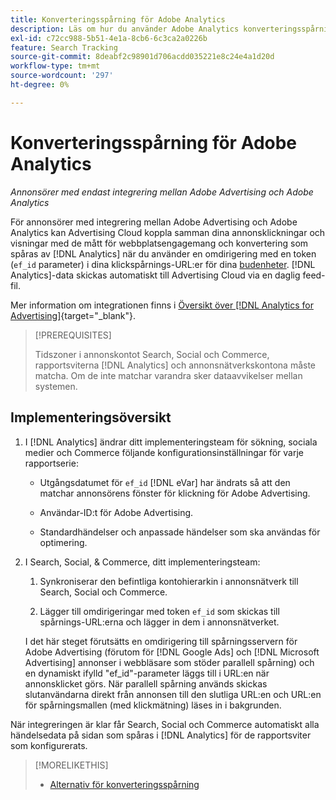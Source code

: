 ```yaml
---
title: Konverteringsspårning för Adobe Analytics
description: Läs om hur du använder Adobe Analytics konverteringsspårning för kampanjer i Adobe Advertising.
exl-id: c72cc988-5b51-4e1a-8cb6-6c3ca2a0226b
feature: Search Tracking
source-git-commit: 8deabf2c98901d706acdd035221e8c24e4a1d20d
workflow-type: tm+mt
source-wordcount: '297'
ht-degree: 0%

---
```


# Konverteringsspårning för Adobe Analytics

*Annonsörer med endast integrering mellan Adobe Advertising och Adobe Analytics*

För annonsörer med integrering mellan Adobe Advertising och Adobe Analytics kan Advertising Cloud koppla samman dina annonsklickningar och visningar med de mått för webbplatsengagemang och konvertering som spåras av [!DNL Analytics] när du använder en omdirigering med en token (`ef_id` parameter) i dina klickspårnings-URL:er för dina [budenheter](/help/search-social-commerce/glossary.md#a-b). [!DNL Analytics]-data skickas automatiskt till Advertising Cloud via en daglig feed-fil.

Mer information om integrationen finns i [Översikt över [!DNL Analytics for Advertising]](https://experienceleague.adobe.com/docs/advertising/dsp/integrations/analytics/overview.html){target="_blank"}.

>[!PREREQUISITES]
>
> Tidszoner i annonskontot Search, Social och Commerce, rapportsviterna [!DNL Analytics] och annonsnätverkskontona måste matcha. Om de inte matchar varandra sker dataavvikelser mellan systemen.

## Implementeringsöversikt

1. I [!DNL Analytics] ändrar ditt implementeringsteam för sökning, sociala medier och Commerce följande konfigurationsinställningar för varje rapportserie:

   * Utgångsdatumet för `ef_id` [!DNL eVar] har ändrats så att den matchar annonsörens fönster för klickning för Adobe Advertising.

   * Användar-ID:t för Adobe Advertising.

   * Standardhändelser och anpassade händelser som ska användas för optimering.

1. I Search, Social, &amp; Commerce, ditt implementeringsteam:

   1. Synkroniserar den befintliga kontohierarkin i annonsnätverk till Search, Social och Commerce.

   1. Lägger till omdirigeringar med token `ef_id` som skickas till spårnings-URL:erna och lägger in dem i annonsnätverket.

   I det här steget förutsätts en omdirigering till spårningsservern för Adobe Advertising (förutom för [!DNL Google Ads] och [!DNL Microsoft Advertising] annonser i webbläsare som stöder parallell spårning) och en dynamiskt ifylld &quot;ef_id&quot;-parameter läggs till i URL:en när annonsklicket görs. När parallell spårning används skickas slutanvändarna direkt från annonsen till den slutliga URL:en och URL:en för spårningsmallen (med klickmätning) läses in i bakgrunden.

När integreringen är klar får Search, Social och Commerce automatiskt alla händelsedata på sidan som spåras i [!DNL Analytics] för de rapportsviter som konfigurerats.

>[!MORELIKETHIS]
>
>* [Alternativ för konverteringsspårning](conversion-tracking-about.md)

